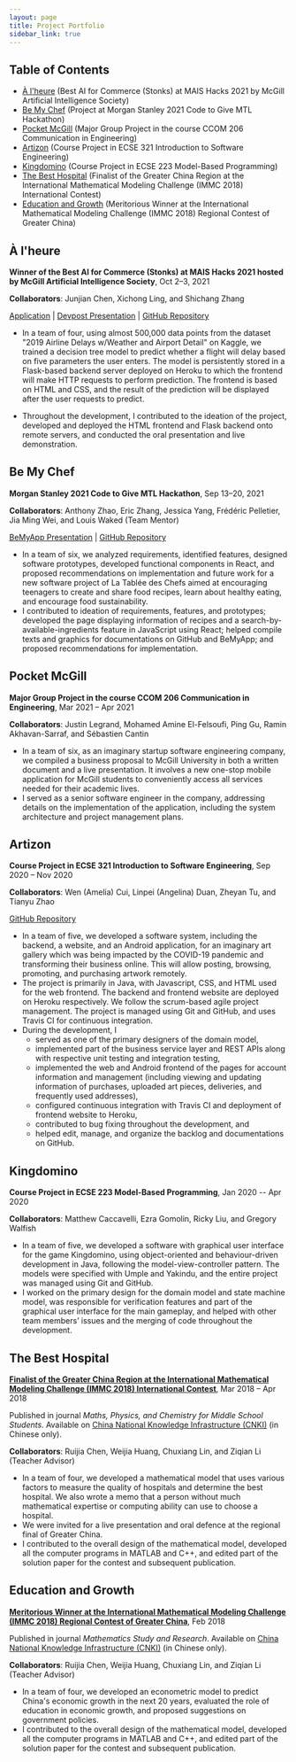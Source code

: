 ```yaml
---
layout: page
title: Project Portfolio
sidebar_link: true
---
```


## Table of Contents

* [À l'heure](#à-lheure) (Best AI for Commerce (Stonks) at MAIS Hacks 2021 by McGill Artificial Intelligence Society)
* [Be My Chef](#be-my-chef) (Project at Morgan Stanley 2021 Code to Give MTL Hackathon)
* [Pocket McGill](#pocket-mcgill) (Major Group Project in the course CCOM 206 Communication in Engineering)
* [Artizon](#artizon) (Course Project in ECSE 321 Introduction to Software Engineering)
* [Kingdomino](#kingdomino) (Course Project in ECSE 223 Model-Based Programming)
* [The Best Hospital](#the-best-hospital) (Finalist of the Greater China Region at the International Mathematical Modeling Challenge (IMMC 2018) International Contest)
* [Education and Growth](#education-and-growth) (Meritorious Winner at the International Mathematical Modeling Challenge (IMMC 2018) Regional Contest of Greater China)

## À l'heure

**Winner of the Best AI for Commerce (Stonks) at MAIS Hacks 2021 hosted by McGill Artificial Intelligence Society**, Oct 2–3, 2021

**Collaborators**: Junjian Chen, Xichong Ling, and Shichang Zhang

[Application](https://cs.mcgill.ca/~zjiang27/projects/alheure) \| [Devpost Presentation](https://devpost.com/software/smart-delay) \| [GitHub Repository](https://github.com/zhekai-jiang/alheure)

* In a team of four, using almost 500,000 data points from the dataset "2019 Airline Delays w/Weather and Airport Detail" on Kaggle, we trained a decision tree model to predict whether a flight will delay based on five parameters the user enters. The model is persistently stored in a Flask-based backend server deployed on Heroku to which the frontend will make HTTP requests to perform prediction. The frontend is based on HTML and CSS, and the result of the prediction will be displayed after the user requests to predict.

* Throughout the development, I contributed to the ideation of the project, developed and deployed the HTML frontend and Flask backend onto remote servers, and conducted the oral presentation and live demonstration.

## Be My Chef

**Morgan Stanley 2021 Code to Give MTL Hackathon**, Sep 13–20, 2021   

**Collaborators**: Anthony Zhao, Eric Zhang, Jessica Yang, Frédéric Pelletier, Jia Ming Wei, and Louis Waked (Team Mentor)

[BeMyApp Presentation](https://codetogive.bemyapp.com/#/projects/6147e69b880a5d002da2d2e6) \| [GitHub Repository](https://github.com/zhekai-jiang/BeMyChefPWA)   

* In a team of six, we analyzed requirements, identified features, designed software prototypes, developed functional components in React, and proposed recommendations on implementation and future work for a new software project of La Tablée des Chefs aimed at encouraging teenagers to create and share food recipes, learn about healthy eating, and encourage food sustainability.
* I contributed to ideation of requirements, features, and prototypes; developed the page displaying information of recipes and a search-by-available-ingredients feature in JavaScript using React; helped compile texts and graphics for documentations on GitHub and BeMyApp; and proposed recommendations for implementation.

## Pocket McGill

**Major Group Project in the course CCOM 206 Communication in Engineering**, Mar 2021 – Apr 2021   

**Collaborators**: Justin Legrand, Mohamed Amine El-Felsoufi, Ping Gu, Ramin Akhavan-Sarraf, and Sébastien Cantin
* In a team of six, as an imaginary startup software engineering company, we compiled a business proposal to McGill University in both a written document and a live presentation. It involves a new one-stop mobile application for McGill students to conveniently access all services needed for their academic lives.
* I served as a senior software engineer in the company, addressing details on the implementation of the application, including the system architecture and project management plans.

## Artizon

**Course Project in ECSE 321 Introduction to Software Engineering**, Sep 2020 – Nov 2020   

**Collaborators**: Wen (Amelia) Cui, Linpei (Angelina) Duan, Zheyan Tu, and Tianyu Zhao   

[GitHub Repository](https://github.com/McGill-ECSE321-Fall2020/project-group-09)   
* In a team of five, we developed a software system, including the backend, a website, and an Android application, for an imaginary art gallery which was being impacted by the COVID-19 pandemic and transforming their business online. This will allow posting, browsing, promoting, and purchasing artwork remotely.
* The project is primarily in Java, with Javascript, CSS, and HTML used for the web frontend. The backend and frontend website are deployed on Heroku respectively. We follow the scrum-based agile project management. The project is managed using Git and GitHub, and uses Travis CI for continuous integration.
* During the development, I
  * served as one of the primary designers of the domain model,
  * implemented part of the business service layer and REST APIs along with respective unit testing and integration testing,
  * implemented the web and Android frontend of the pages for account information and management (including viewing and updating information of purchases, uploaded art pieces, deliveries, and frequently used addresses),
  * configured continuous integration with Travis CI and deployment of frontend website to Heroku,
  * contributed to bug fixing throughout the development, and
  * helped edit, manage, and organize the backlog and documentations on GitHub.

## Kingdomino

**Course Project in ECSE 223 Model-Based Programming**, Jan 2020 -- Apr 2020   

**Collaborators**: Matthew Caccavelli, Ezra Gomolin, Ricky Liu, and Gregory Walfish
* In a team of five, we developed a software with graphical user interface for the game Kingdomino, using object-oriented and behaviour-driven development in Java, following the model-view-controller pattern. The models were specified with Umple and Yakindu, and the entire project was managed using Git and GitHub.
* I worked on the primary design for the domain model and state machine model, was responsible for verification features and part of the graphical user interface for the main gameplay, and helped with other team members’ issues and the merging of code throughout the development.

## The Best Hospital
[**Finalist of the Greater China Region at the International Mathematical Modeling Challenge (IMMC 2018) International Contest**](http://istem.info/ueditor/php/upload/file/20180510/1525965614903123.pdf), Mar 2018 – Apr 2018   

Published in journal *Maths, Physics, and Chemistry for Middle School Students*. Available on [China National Knowledge Infrastructure (CNKI)](https://kns.cnki.net/kcms/detail/detail.aspx?dbcode=CJFD&dbname=CJFDLASN2019&filename=ZLXY201812020&v=Mjc0NTExVDNxVHJXTTFGckNVUjdxZmJ1WnVGaW5oVTc3S1B5SFRkN0c0SDluTnJZOUhaSVI4ZVgxTHV4WVM3RGg=) (in Chinese only).   

**Collaborators**: Ruijia Chen, Weijia Huang, Chuxiang Lin, and Ziqian Li (Teacher Advisor)

* In a team of four, we developed a mathematical model that uses various factors to measure the quality of hospitals and determine the best hospital. We also wrote a memo that a person without much mathematical expertise or computing ability can use to choose a hospital.
* We were invited for a live presentation and oral defence at the regional final of Greater China.
* I contributed to the overall design of the mathematical model, developed all the computer programs in MATLAB and C++, and edited part of the solution paper for the contest and subsequent publication.

## Education and Growth
[**Meritorious Winner at the International Mathematical Modeling Challenge (IMMC 2018) Regional Contest of Greater China**](http://istem.info/ueditor/php/upload/file/20180510/1525965614903123.pdf), Feb 2018   

Published in journal *Mathematics Study and Research*. Available on [China National Knowledge Infrastructure (CNKI)](https://kns.cnki.net/kcms/detail/detail.aspx?dbcode=CJFD&dbname=CJFDLAST2019&filename=SXYG201912136&v=MDMwMzJUM3FUcldNMUZyQ1VSN3FmYnVadUZpbmhVcnZBTmpYU2FiRzRIOWpOclk1R1lvUjhlWDFMdXhZUzdEaDE=) (in Chinese only).   

**Collaborators**: Ruijia Chen, Weijia Huang, Chuxiang Lin, and Ziqian Li (Teacher Advisor)

* In a team of four, we developed an econometric model to predict China's economic growth in the next 20 years, evaluated the role of education in economic growth, and proposed suggestions on government policies.
* I contributed to the overall design of the mathematical model, developed all the computer programs in MATLAB and C++, and edited part of the solution paper for the contest and subsequent publication.

<!-- <script>
  document.getElementById("projects-sidebar-link").classList.add("active")
</script> -->